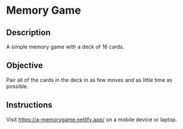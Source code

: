 # Memory Game
## Description
A simple memory game with a deck of 16 cards.

## Objective
Pair all of the cards in the deck in as few moves and as little time as possible. 

## Instructions
Visit https://a-memorygame.netlify.app/ on a mobile device or laptop. 
